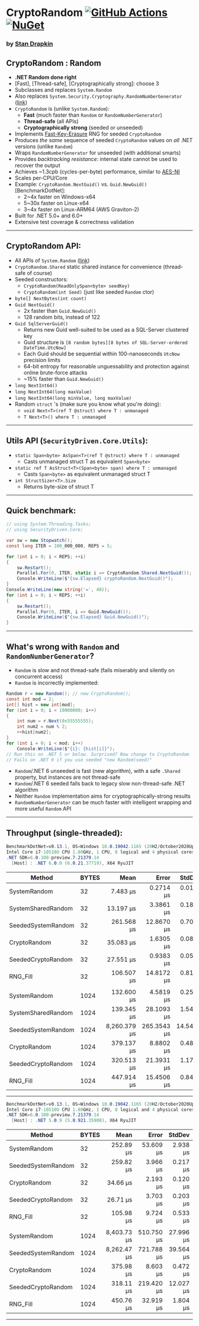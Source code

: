 # **CryptoRandom** [![GitHub Actions](https://github.com/sdrapkin/SecurityDriven.Core/workflows/.NET%205%2F6%20CI/badge.svg)](https://github.com/sdrapkin/SecurityDriven.Core/actions) [![NuGet](https://img.shields.io/nuget/v/CryptoRandom.svg)](https://www.nuget.org/packages/CryptoRandom/)

### by [Stan Drapkin](https://github.com/sdrapkin/)

## **CryptoRandom** : Random

* **.NET Random done right**
* [Fast], [Thread-safe], [Cryptographically strong]: choose 3
* Subclasses and replaces `System.Random`
* Also replaces `System.Security.Cryptography.RandomNumberGenerator` ([link](https://docs.microsoft.com/en-us/dotnet/api/system.security.cryptography.randomnumbergenerator))
* `CryptoRandom` is (unlike `System.Random`):
	* **Fast** (much faster than `Random` or `RandomNumberGenerator`)
	* **Thread-safe** (all APIs)
	* **Cryptographically strong** (seeded or unseeded)
* Implements [Fast-Key-Erasure](https://blog.cr.yp.to/20170723-random.html) RNG for seeded `CryptoRandom`
* Produces *the same* sequence of seeded `CryptoRandom` values on *all* .NET versions (unlike `Random`)
* Wraps `RandomNumberGenerator` for unseeded (with additional smarts)
* Provides *backtracking resistance*: internal state cannot be used to recover the output
* Achieves ~1.3cpb (cycles-per-byte) performance, similar to [AES-NI](https://en.wikipedia.org/wiki/AES_instruction_set)
* Scales per-CPU/Core
* Example: `CryptoRandom.NextGuid()` vs. `Guid.NewGuid()` [BenchmarkDotNet]:
	* 2~4x faster on Windows-x64
	* 5~30x faster on Linux-x64
	* 3~4x faster on Linux-ARM64 (AWS Graviton-2)
* Built for .NET 5.0+ and 6.0+
* Extensive test coverage & correctness validation

---
## **CryptoRandom API**:
* All APIs of `System.Random` ([link](https://docs.microsoft.com/en-us/dotnet/api/system.random))
* `CryptoRandom.Shared` static shared instance for convenience (thread-safe of course)
* Seeded constructors:
	* `CryptoRandom(ReadOnlySpan<byte> seedKey)`
	* `CryptoRandom(int Seed)` (just like seeded `Random` ctor)
* `byte[] NextBytes(int count)`
* `Guid NextGuid()`
	* 2x faster than `Guid.NewGuid()`
	* 128 random bits, instead of 122
* `Guid SqlServerGuid()`
	* Returns new Guid well-suited to be used as a SQL-Server clustered key
	* Guid structure is `[8 random bytes][8 bytes of SQL-Server-ordered DateTime.UtcNow]`
	* Each Guid should be sequential within 100-nanoseconds `UtcNow` precision limits
	* 64-bit entropy for reasonable unguessability and protection against online brute-force attacks
	* ~15% faster than `Guid.NewGuid()`
* `long NextInt64()`
* `long NextInt64(long maxValue)`
* `long NextInt64(long minValue, long maxValue)`
* Random `struct` 's (make sure you know what you're doing):
	* `void Next<T>(ref T @struct) where T : unmanaged`
	* `T Next<T>() where T : unmanaged`
---
## **Utils API** (`SecurityDriven.Core.Utils`):
* `static Span<byte> AsSpan<T>(ref T @struct) where T : unmanaged`
	* Casts unmanaged struct T as equivalent `Span<byte>`
* `static ref T AsStruct<T>(Span<byte> span) where T : unmanaged`
	* Casts `Span<byte>` as equivalent unmanaged struct T
* `int StructSizer<T>.Size`
	* Returns byte-size of struct T

---
## **Quick benchmark**:
```csharp
// using System.Threading.Tasks;
// using SecurityDriven.Core;

var sw = new Stopwatch();
const long ITER = 100_000_000, REPS = 5;

for (int i = 0; i < REPS; ++i)
{
	sw.Restart();
	Parallel.For(0, ITER, static i => CryptoRandom.Shared.NextGuid());
	Console.WriteLine($"{sw.Elapsed} cryptoRandom.NextGuid()");
}
Console.WriteLine(new string('=', 40));
for (int i = 0; i < REPS; ++i)
{
	sw.Restart();
	Parallel.For(0, ITER, i => Guid.NewGuid());
	Console.WriteLine($"{sw.Elapsed} Guid.NewGuid()");
}
```

---
## **What's wrong with `Random` and `RandomNumberGenerator`**?
* `Random` is slow and not thread-safe (fails miserably and silently on concurrent access)
* `Random` is incorrectly implemented:
```csharp
Random r = new Random(); // new CryptoRandom();
const int mod = 2;
int[] hist = new int[mod];
for (int i = 0; i < 10000000; i++)
{
	int num = r.Next(0x55555555);
	int num2 = num % 2;
	++hist[num2];
}
for (int i = 0; i < mod; i++)
	Console.WriteLine($"{i}: {hist[i]}");
// Run this on .NET 5 or below. Surprised? Now change to CryptoRandom
// Fails on .NET 6 if you use seeded "new Random(seed)"
```
* `Random`/.NET 6 unseeded is fast (new algorithm), with a safe `.Shared` property, but instances are not thread-safe
* `Random`/.NET 6 seeded falls back to legacy slow non-thread-safe .NET algorithm
* Neither `Random` implementation aims for cryptographically-strong results
* `RandomNumberGenerator` can be much faster with intelligent wrapping and more useful `Random` API

---
## **Throughput (single-threaded):**
```csharp
BenchmarkDotNet=v0.13.1, OS=Windows 10.0.19042.1165 (20H2/October2020Update)
Intel Core i7-10510U CPU 1.80GHz, 1 CPU, 8 logical and 4 physical cores
.NET SDK=6.0.100-preview.7.21379.14
  [Host] : .NET 6.0.0 (6.0.21.37719), X64 RyuJIT
```
|             Method | BYTES |         Mean |       Error |     StdDev | Ratio | RatioSD | Throughput |
|------------------- |------ |-------------:|------------:|-----------:|------:|--------:|-----------:|
|       SystemRandom |    32 |     7.483 μs |   0.2714 μs |  0.0149 μs |  0.21 |    0.00 | 4,176 MB/s |
| SystemSharedRandom |    32 |    13.197 μs |   3.3861 μs |  0.1856 μs |  0.38 |    0.00 | 2,368 MB/s |
| SeededSystemRandom |    32 |   261.568 μs |  12.8670 μs |  0.7053 μs |  7.46 |    0.04 |   119 MB/s |
|       CryptoRandom |    32 |    35.083 μs |   1.6305 μs |  0.0894 μs |  1.00 |    0.00 |   891 MB/s |
| SeededCryptoRandom |    32 |    27.551 μs |   0.9383 μs |  0.0514 μs |  0.79 |    0.00 | 1,134 MB/s |
|           RNG_Fill |    32 |   106.507 μs |  14.8172 μs |  0.8122 μs |  3.04 |    0.02 |   293 MB/s |
|                    |       |              |             |            |       |         |            |
|       SystemRandom |  1024 |   132.600 μs |   4.5819 μs |  0.2511 μs |  0.35 |    0.00 | 7,541 MB/s |
| SystemSharedRandom |  1024 |   139.345 μs |  28.1093 μs |  1.5408 μs |  0.37 |    0.00 | 7,176 MB/s |
| SeededSystemRandom |  1024 | 8,260.379 μs | 265.3543 μs | 14.5450 μs | 21.79 |    0.01 |   121 MB/s |
|       CryptoRandom |  1024 |   379.137 μs |   8.8802 μs |  0.4868 μs |  1.00 |    0.00 | 2,638 MB/s |
| SeededCryptoRandom |  1024 |   320.513 μs |  21.3931 μs |  1.1726 μs |  0.85 |    0.00 | 3,120 MB/s |
|           RNG_Fill |  1024 |   447.914 μs |  15.4506 μs |  0.8469 μs |  1.18 |    0.00 | 2,233 MB/s |

---
```csharp
BenchmarkDotNet=v0.13.1, OS=Windows 10.0.19042.1165 (20H2/October2020Update)
Intel Core i7-10510U CPU 1.80GHz, 1 CPU, 8 logical and 4 physical cores
.NET SDK=6.0.100-preview.7.21379.14
  [Host] : .NET 5.0.9 (5.0.921.35908), X64 RyuJIT
```
|             Method | BYTES |        Mean |      Error |    StdDev | Ratio | RatioSD | Throughput |
|------------------- |------ |------------:|-----------:|----------:|------:|--------:|-----------:|
|       SystemRandom |    32 |   252.89 μs |  53.609 μs |  2.938 μs |  7.30 |    0.09 |   124 MB/s |
| SeededSystemRandom |    32 |   259.82 μs |   3.966 μs |  0.217 μs |  7.50 |    0.03 |   120 MB/s |
|       CryptoRandom |    32 |    34.66 μs |   2.193 μs |  0.120 μs |  1.00 |    0.00 |   902 MB/s |
| SeededCryptoRandom |    32 |    26.71 μs |   3.703 μs |  0.203 μs |  0.77 |    0.01 | 1,170 MB/s |
|           RNG_Fill |    32 |   105.98 μs |   9.724 μs |  0.533 μs |  3.06 |    0.02 |   295 MB/s |
|                    |       |             |            |           |       |         |            |
|       SystemRandom |  1024 | 8,403.73 μs | 510.750 μs | 27.996 μs | 22.35 |    0.06 |   119 MB/s |
| SeededSystemRandom |  1024 | 8,262.47 μs | 721.788 μs | 39.564 μs | 21.98 |    0.13 |   121 MB/s |
|       CryptoRandom |  1024 |   375.98 μs |   8.603 μs |  0.472 μs |  1.00 |    0.00 | 2,660 MB/s |
| SeededCryptoRandom |  1024 |   318.11 μs | 219.420 μs | 12.027 μs |  0.85 |    0.03 | 3,144 MB/s |
|           RNG_Fill |  1024 |   450.76 μs |  32.919 μs |  1.804 μs |  1.20 |    0.00 | 2,218 MB/s |
---
